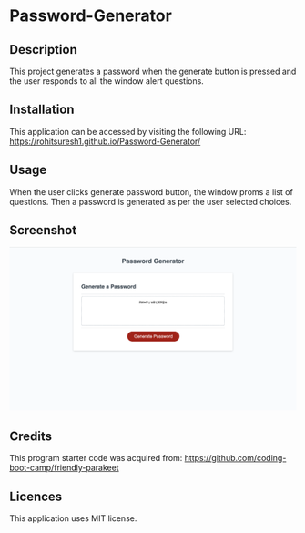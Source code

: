 # Password-Generator

## Description
This project generates a password when the generate button is pressed and the user responds to all the window alert questions.

## Installation 

This application can be accessed by visiting the following URL:
https://rohitsuresh1.github.io/Password-Generator/

## Usage

When the user clicks generate password button, the window proms a list of questions. Then a password is generated as per the user selected choices.

## Screenshot


![ScreenShot](assets/Screen%20Shot.png)


## Credits 

This program starter code was acquired from:
https://github.com/coding-boot-camp/friendly-parakeet

## Licences

This application uses MIT license.


